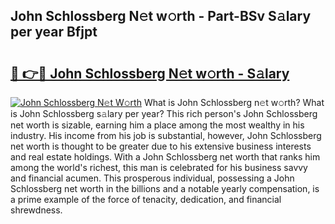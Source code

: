## John Schlossberg N𝚎t w𝚘rth - Part-BSv S𝚊lary per year Bfjpt

# <h2><a href="http://gc3davv.nevu.top/?p=John+Schlossberg">🔗 👉🔴 John Schlossberg N𝚎t w𝚘rth - S𝚊lary</a></h2>

[![John Schlossberg N𝚎t W𝚘rth](https://i.imgur.com/Oavwk0R.jpeg)](http://gc3davv.nevu.top/?p=John+Schlossberg)
What is John Schlossberg n𝚎t w𝚘rth? What is John Schlossberg s𝚊lary per year?
This rich person's John Schlossberg net worth is sizable, earning him a place among the most wealthy in his industry. His income from his job is substantial, however, John Schlossberg net worth is thought to be greater due to his extensive business interests and real estate holdings. With a John Schlossberg net worth that ranks him among the world's richest, this man is celebrated for his business savvy and financial acumen. This prosperous individual, possessing a John Schlossberg net worth in the billions and a notable yearly compensation, is a prime example of the force of tenacity, dedication, and financial shrewdness.
